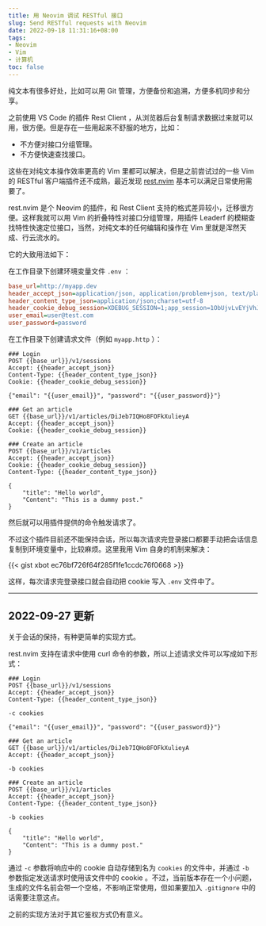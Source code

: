 ```yaml
---
title: 用 Neovim 调试 RESTful 接口
slug: Send RESTful requests with Neovim
date: 2022-09-18 11:31:16+08:00
tags:
- Neovim
- Vim
- 计算机
toc: false
---
```


纯文本有很多好处，比如可以用 Git 管理，方便备份和追溯，方便多机同步和分享。

之前使用 VS Code 的插件 Rest Client ，从浏览器后台复制请求数据过来就可以用，很方便。但是存在一些用起来不舒服的地方，比如：

- 不方便对接口分组管理。
- 不方便快速查找接口。

这些在对纯文本操作效率更高的 Vim 里都可以解决，但是之前尝试过的一些 Vim 的 RESTful 客户端插件还不成熟，最近发现 [rest.nvim](https://github.com/rest-nvim/rest.nvim) 基本可以满足日常使用需要了。

rest.nvim 是个 Neovim 的插件，和 Rest Client 支持的格式差异较小，迁移很方便。这样我就可以用 Vim 的折叠特性对接口分组管理，用插件 Leaderf 的模糊查找特性快速定位接口，当然，对纯文本的任何编辑和操作在 Vim 里就是浑然天成、行云流水的。

它的大致用法如下：

在工作目录下创建环境变量文件 `.env` ：

```ini
base_url=http://myapp.dev
header_accept_json=application/json, application/problem+json, text/plain, */*
header_content_type_json=application/json;charset=utf-8
header_cookie_debug_session=XDEBUG_SESSION=1;app_session=1ObUjvLvEYjVhJ8tbzn5BorN7TViNtI1S625140e
user_email=user@test.com
user_password=password
```

在工作目录下创建请求文件（例如 `myapp.http` ）：

```http
### Login
POST {{base_url}}/v1/sessions
Accept: {{header_accept_json}}
Content-Type: {{header_content_type_json}}
Cookie: {{header_cookie_debug_session}}

{"email": "{{user_email}}", "password": "{{user_password}}"}

### Get an article
GET {{base_url}}/v1/articles/DiJeb7IQHo8FOFkXulieyA
Accept: {{header_accept_json}}
Cookie: {{header_cookie_debug_session}}

### Create an article
POST {{base_url}}/v1/articles
Accept: {{header_accept_json}}
Cookie: {{header_cookie_debug_session}}
Content-Type: {{header_content_type_json}}

{
    "title": "Hello world",
    "Content": "This is a dummy post."
}
```

然后就可以用插件提供的命令触发请求了。

不过这个插件目前还不能保持会话，所以每次请求完登录接口都要手动把会话信息复制到环境变量中，比较麻烦。这里我用 Vim 自身的机制来解决：

{{< gist xbot ec76bf726f64f285f1fe1ccdc76f0668 >}}

这样，每次请求完登录接口就会自动把 cookie 写入 `.env` 文件中了。

---
## 2022-09-27 更新

关于会话的保持，有种更简单的实现方式。

rest.nvim 支持在请求中使用 curl 命令的参数，所以上述请求文件可以写成如下形式：

```http
### Login
POST {{base_url}}/v1/sessions
Accept: {{header_accept_json}}
Content-Type: {{header_content_type_json}}

-c cookies

{"email": "{{user_email}}", "password": "{{user_password}}"}

### Get an article
GET {{base_url}}/v1/articles/DiJeb7IQHo8FOFkXulieyA
Accept: {{header_accept_json}}

-b cookies

### Create an article
POST {{base_url}}/v1/articles
Accept: {{header_accept_json}}
Content-Type: {{header_content_type_json}}

-b cookies

{
    "title": "Hello world",
    "Content": "This is a dummy post."
}
```

通过 `-c` 参数将响应中的 cookie 自动存储到名为 `cookies` 的文件中，并通过 `-b` 参数指定发送请求时使用该文件中的 cookie 。不过，当前版本存在一个小问题，生成的文件名前会带一个空格，不影响正常使用，但如果要加入 `.gitignore` 中的话需要注意这点。

之前的实现方法对于其它鉴权方式仍有意义。
